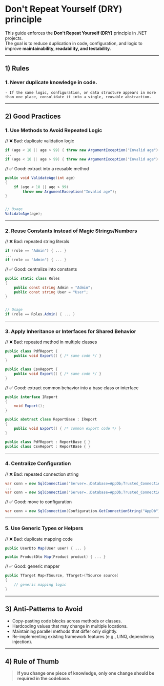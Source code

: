 # Don't Repeat Yourself (DRY) principle

This guide enforces the **Don't Repeat Yourself (DRY)** principle in .NET projects.  
The goal is to reduce duplication in code, configuration, and logic to improve **maintainability, readability, and testability**.

---

## 1) Rules

### 1. Never duplicate knowledge in code.
    - If the same logic, configuration, or data structure appears in more than one place, consolidate it into a single, reusable abstraction.

---

## 2) Good Practices

### 1. Use Methods to Avoid Repeated Logic

// ❌ Bad: duplicate validation logic
```csharp
if (age < 18 || age > 99) { throw new ArgumentException("Invalid age"); }
...
if (age < 18 || age > 99) { throw new ArgumentException("Invalid age"); }
```

// ✅ Good: extract into a reusable method
```csharp
public void ValidateAge(int age)
{
    if (age < 18 || age > 99)
        throw new ArgumentException("Invalid age");
}


// Usage
ValidateAge(age);
```

---

### 2. Reuse Constants Instead of Magic Strings/Numbers

// ❌ Bad: repeated string literals
```csharp
if (role == "Admin") { ... }
...
if (role == "Admin") { ... }
```

// ✅ Good: centralize into constants
```csharp
public static class Roles
{
    public const string Admin = "Admin";
    public const string User = "User";
}


// Usage
if (role == Roles.Admin) { ... }
```

---

### 3. Apply Inheritance or Interfaces for Shared Behavior

// ❌ Bad: repeated method in multiple classes
```csharp
public class PdfReport {
    public void Export() { /* same code */ }
}

public class CsvReport {
    public void Export() { /* same code */ }
}
```
  
// ✅ Good: extract common behavior into a base class or interface
```csharp
public interface IReport
{
    void Export();
}

public abstract class ReportBase : IReport
{
    public void Export() { /* common export code */ }
}

public class PdfReport : ReportBase { }
public class CsvReport : ReportBase { }
```

---

### 4. Centralize Configuration

// ❌ Bad: repeated connection string
```csharp
var conn = new SqlConnection("Server=.;Database=AppDb;Trusted_Connection=True;");
...
var conn = new SqlConnection("Server=.;Database=AppDb;Trusted_Connection=True;");
```
  
// ✅ Good: move to configuration
```csharp
var conn = new SqlConnection(Configuration.GetConnectionString("AppDb"));
```

---

### 5. Use Generic Types or Helpers

// ❌ Bad: duplicate mapping code
```csharp
public UserDto Map(User user) { ... }

public ProductDto Map(Product product) { ... }
```

// ✅ Good: generic mapper
```csharp
public TTarget Map<TSource, TTarget>(TSource source)
{
    // generic mapping logic
}
```

---

## 3) Anti-Patterns to Avoid

- Copy-pasting code blocks across methods or classes.   
- Hardcoding values that may change in multiple locations. 
- Maintaining parallel methods that differ only slightly.
- Re-implementing existing framework features (e.g., LINQ, dependency injection).

---

## 4) Rule of Thumb

> **If you change one piece of knowledge, only one change should be required in the codebase.**